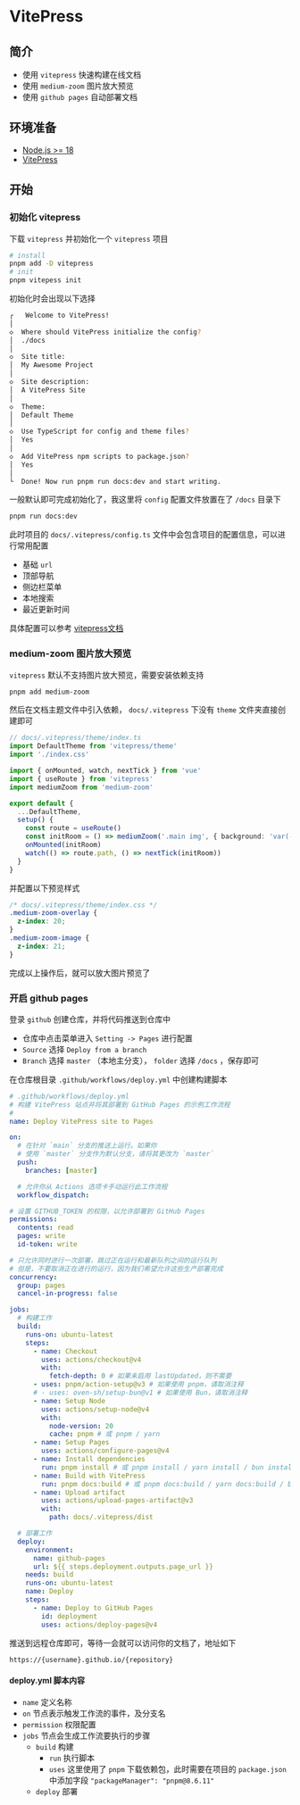 # VitePress


## 简介

- 使用 `vitepress` 快速构建在线文档
- 使用 `medium-zoom` 图片放大预览
- 使用 `github pages` 自动部署文档


## 环境准备

- [Node.js >= 18](https://nodejs.org)
- [VitePress](https://vitepress.dev)


## 开始

### 初始化 vitepress

下载 `vitepress` 并初始化一个 `vitepress` 项目

```sh
# install
pnpm add -D vitepress
# init
pnpm vitepess init
```

初始化时会出现以下选择

```sh
┌   Welcome to VitePress!
│
◇  Where should VitePress initialize the config?
│  ./docs
│
◇  Site title:
│  My Awesome Project
│
◇  Site description:
│  A VitePress Site
│
◇  Theme:
│  Default Theme
│
◇  Use TypeScript for config and theme files?
│  Yes
│
◇  Add VitePress npm scripts to package.json?
│  Yes
│
└  Done! Now run pnpm run docs:dev and start writing.
```

一般默认即可完成初始化了，我这里将 `config` 配置文件放置在了 `/docs` 目录下

```sh
pnpm run docs:dev
```

此时项目的 `docs/.vitepress/config.ts` 文件中会包含项目的配置信息，可以进行常用配置

- 基础 `url`
- 顶部导航
- 侧边栏菜单
- 本地搜索
- 最近更新时间

具体配置可以参考 [vitepress文档](https://vitepress.dev/zh/reference/site-config)


### medium-zoom 图片放大预览

`vitepress` 默认不支持图片放大预览，需要安装依赖支持

```sh
pnpm add medium-zoom
```

然后在文档主题文件中引入依赖， `docs/.vitepress` 下没有 `theme` 文件夹直接创建即可

```ts
// docs/.vitepress/theme/index.ts
import DefaultTheme from 'vitepress/theme'
import './index.css'

import { onMounted, watch, nextTick } from 'vue'
import { useRoute } from 'vitepress'
import mediumZoom from 'medium-zoom'

export default {
  ...DefaultTheme,
  setup() {
    const route = useRoute()
    const initRoom = () => mediumZoom('.main img', { background: 'var(--vp-c-bg)' })
    onMounted(initRoom)
    watch(() => route.path, () => nextTick(initRoom))
  }
}
```

并配置以下预览样式

```css
/* docs/.vitepress/theme/index.css */
.medium-zoom-overlay {
  z-index: 20;
}
.medium-zoom-image {
  z-index: 21;
}
```

完成以上操作后，就可以放大图片预览了


### 开启 github pages

登录 `github` 创建仓库，并将代码推送到仓库中

- 仓库中点击菜单进入 `Setting -> Pages` 进行配置
- `Source` 选择 `Deploy from a branch`
- `Branch` 选择 `master` （本地主分支）， `folder` 选择 `/docs` ，保存即可


在仓库根目录 `.github/workflows/deploy.yml` 中创建构建脚本

```yml
# .github/workflows/deploy.yml
# 构建 VitePress 站点并将其部署到 GitHub Pages 的示例工作流程
#
name: Deploy VitePress site to Pages

on:
  # 在针对 `main` 分支的推送上运行。如果你
  # 使用 `master` 分支作为默认分支，请将其更改为 `master`
  push:
    branches: [master]

  # 允许你从 Actions 选项卡手动运行此工作流程
  workflow_dispatch:

# 设置 GITHUB_TOKEN 的权限，以允许部署到 GitHub Pages
permissions:
  contents: read
  pages: write
  id-token: write

# 只允许同时进行一次部署，跳过正在运行和最新队列之间的运行队列
# 但是，不要取消正在进行的运行，因为我们希望允许这些生产部署完成
concurrency:
  group: pages
  cancel-in-progress: false

jobs:
  # 构建工作
  build:
    runs-on: ubuntu-latest
    steps:
      - name: Checkout
        uses: actions/checkout@v4
        with:
          fetch-depth: 0 # 如果未启用 lastUpdated，则不需要
      - uses: pnpm/action-setup@v3 # 如果使用 pnpm，请取消注释
      # - uses: oven-sh/setup-bun@v1 # 如果使用 Bun，请取消注释
      - name: Setup Node
        uses: actions/setup-node@v4
        with:
          node-version: 20
          cache: pnpm # 或 pnpm / yarn
      - name: Setup Pages
        uses: actions/configure-pages@v4
      - name: Install dependencies
        run: pnpm install # 或 pnpm install / yarn install / bun install / npm ci
      - name: Build with VitePress
        run: pnpm docs:build # 或 pnpm docs:build / yarn docs:build / bun run docs:build / npm run docs:build
      - name: Upload artifact
        uses: actions/upload-pages-artifact@v3
        with:
          path: docs/.vitepress/dist

  # 部署工作
  deploy:
    environment:
      name: github-pages
      url: ${{ steps.deployment.outputs.page_url }}
    needs: build
    runs-on: ubuntu-latest
    name: Deploy
    steps:
      - name: Deploy to GitHub Pages
        id: deployment
        uses: actions/deploy-pages@v4

```

推送到远程仓库即可，等待一会就可以访问你的文档了，地址如下
```http
https://{username}.github.io/{repository}
```


#### deploy.yml 脚本内容

- `name` 定义名称
- `on` 节点表示触发工作流的事件，及分支名
- `permission` 权限配置
- `jobs` 节点会生成工作流要执行的步骤
  - `build` 构建
    - `run` 执行脚本
    - `uses` 这里使用了 `pnpm` 下载依赖包，此时需要在项目的 `package.json` 中添加字段 `"packageManager": "pnpm@8.6.11"`
  - `deploy` 部署
